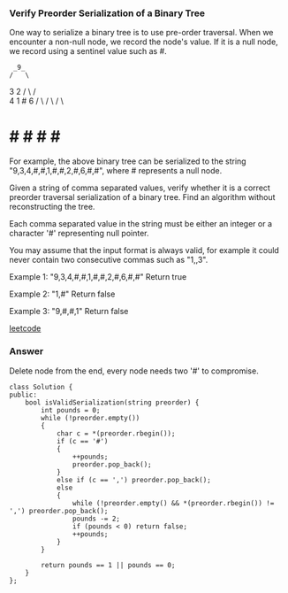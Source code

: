 ### Verify Preorder Serialization of a Binary Tree
One way to serialize a binary tree is to use pre-order traversal. When we encounter a non-null node, we record the node's value. If it is a null node, we record using a sentinel value such as #.

     _9_
    /   \
   3     2
  / \   / \
 4   1  #  6
/ \ / \   / \
# # # #   # #
For example, the above binary tree can be serialized to the string "9,3,4,#,#,1,#,#,2,#,6,#,#", where # represents a null node.

Given a string of comma separated values, verify whether it is a correct preorder traversal serialization of a binary tree. Find an algorithm without reconstructing the tree.

Each comma separated value in the string must be either an integer or a character '#' representing null pointer.

You may assume that the input format is always valid, for example it could never contain two consecutive commas such as "1,,3".

Example 1:
"9,3,4,#,#,1,#,#,2,#,6,#,#"
Return true

Example 2:
"1,#"
Return false

Example 3:
"9,#,#,1"
Return false

[leetcode](https://leetcode.com/problems/verify-preorder-serialization-of-a-binary-tree/description/)

### Answer 
Delete node from the end, every node needs two '#' to compromise. 

	class Solution {
	public:
	    bool isValidSerialization(string preorder) {
	        int pounds = 0;
	        while (!preorder.empty())
	        {
	            char c = *(preorder.rbegin());
	            if (c == '#') 
	            {
	                ++pounds;
	                preorder.pop_back();
	            }
	            else if (c == ',') preorder.pop_back();
	            else
	            {
	                while (!preorder.empty() && *(preorder.rbegin()) != ',') preorder.pop_back();
	                pounds -= 2;
	                if (pounds < 0) return false;
	                ++pounds;
	            }
	        }
	        
	        return pounds == 1 || pounds == 0;
	    }
	};
